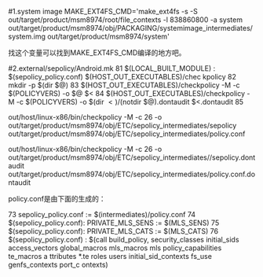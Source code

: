 #1.system image
MAKE_EXT4FS_CMD='make_ext4fs -s -S out/target/product/msm8974/root/file_contexts -l 838860800 -a system out/target/product/msm8974/obj/PACKAGING/systemimage_intermediates/system.img out/target/product/msm8974/system'

找这个变量可以找到MAKE_EXT4FS_CMD编译的地方吧。

#2.external/sepolicy/Android.mk
 81 $(LOCAL_BUILT_MODULE) : $(sepolicy_policy.conf) $(HOST_OUT_EXECUTABLES)/chec    kpolicy
 82         mkdir -p $(dir $@)
 83         $(HOST_OUT_EXECUTABLES)/checkpolicy -M -c $(POLICYVERS) -o $@ $<
 84         $(HOST_OUT_EXECUTABLES)/checkpolicy -M -c $(POLICYVERS) -o $(dir $<)    /$(notdir $@).dontaudit $<.dontaudit
 85 


out/host/linux-x86/bin/checkpolicy -M -c 26 -o out/target/product/msm8974/obj/ETC/sepolicy_intermediates/sepolicy out/target/product/msm8974/obj/ETC/sepolicy_intermediates/policy.conf

out/host/linux-x86/bin/checkpolicy -M -c 26 -o out/target/product/msm8974/obj/ETC/sepolicy_intermediates//sepolicy.dontaudit out/target/product/msm8974/obj/ETC/sepolicy_intermediates/policy.conf.dontaudit

policy.conf是由下面的生成的：

 73 sepolicy_policy.conf := $(intermediates)/policy.conf
 74 $(sepolicy_policy.conf): PRIVATE_MLS_SENS := $(MLS_SENS)
 75 $(sepolicy_policy.conf): PRIVATE_MLS_CATS := $(MLS_CATS)
 76 $(sepolicy_policy.conf) : $(call build_policy, security_classes initial_sids     access_vectors global_macros mls_macros mls policy_capabilities te_macros a    ttributes *.te roles users initial_sid_contexts fs_use genfs_contexts port_c    ontexts)


